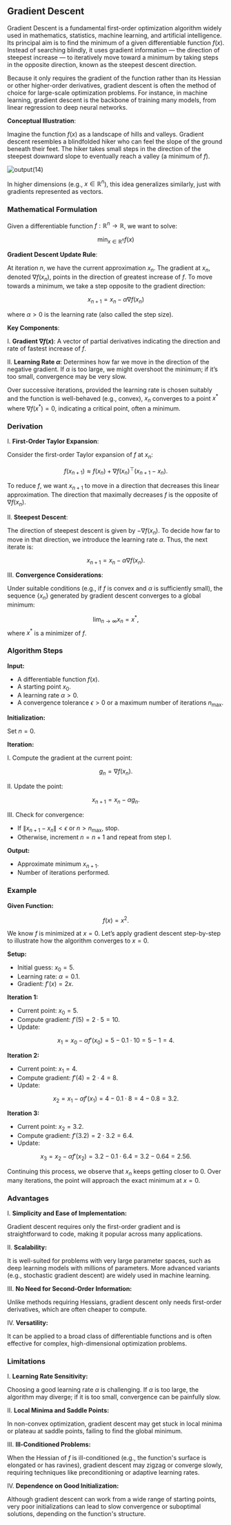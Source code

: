## Gradient Descent

Gradient Descent is a fundamental first-order optimization algorithm widely used in mathematics, statistics, machine learning, and artificial intelligence. Its principal aim is to find the minimum of a given differentiable function $f(x)$. Instead of searching blindly, it uses gradient information — the direction of steepest increase — to iteratively move toward a minimum by taking steps in the opposite direction, known as the steepest descent direction.

Because it only requires the gradient of the function rather than its Hessian or other higher-order derivatives, gradient descent is often the method of choice for large-scale optimization problems. For instance, in machine learning, gradient descent is the backbone of training many models, from linear regression to deep neural networks.

**Conceptual Illustration**:

Imagine the function $f(x)$ as a landscape of hills and valleys. Gradient descent resembles a blindfolded hiker who can feel the slope of the ground beneath their feet. The hiker takes small steps in the direction of the steepest downward slope to eventually reach a valley (a minimum of $f$).

![output(14)](https://github.com/user-attachments/assets/d3695e4a-b711-45ad-afff-ac91a71b0a11)

In higher dimensions (e.g., $x \in \mathbb{R}^n$), this idea generalizes similarly, just with gradients represented as vectors.

### Mathematical Formulation

Given a differentiable function $f : \mathbb{R}^n \to \mathbb{R}$, we want to solve:

$$\min_{x \in \mathbb{R}^n} f(x)$$

**Gradient Descent Update Rule**:

At iteration $n$, we have the current approximation $x_n$. The gradient at $x_n$, denoted $\nabla f(x_n)$, points in the direction of greatest increase of $f$. To move towards a minimum, we take a step opposite to the gradient direction:

$$x_{n+1} = x_n - \alpha \nabla f(x_n)$$

where $\alpha > 0$ is the learning rate (also called the step size).

**Key Components**:

I. **Gradient $\nabla f(x)$**: A vector of partial derivatives indicating the direction and rate of fastest increase of $f$.

II. **Learning Rate $\alpha$**: Determines how far we move in the direction of the negative gradient. If $\alpha$ is too large, we might overshoot the minimum; if it’s too small, convergence may be very slow.

Over successive iterations, provided the learning rate is chosen suitably and the function is well-behaved (e.g., convex), $x_n$ converges to a point $x^*$ where $\nabla f(x^*) = 0$, indicating a critical point, often a minimum.

### Derivation

I. **First-Order Taylor Expansion**:  

Consider the first-order Taylor expansion of $f$ at $x_n$:

$$f(x_{n+1}) \approx f(x_n) + \nabla f(x_n)^\top (x_{n+1}-x_n).$$

To reduce $f$, we want $x_{n+1}$ to move in a direction that decreases this linear approximation. The direction that maximally decreases $f$ is the opposite of $\nabla f(x_n)$.

II. **Steepest Descent**:  

The direction of steepest descent is given by $-\nabla f(x_n)$. To decide how far to move in that direction, we introduce the learning rate $\alpha$. Thus, the next iterate is:

$$x_{n+1} = x_n - \alpha \nabla f(x_n).$$

III. **Convergence Considerations**:  

Under suitable conditions (e.g., if $f$ is convex and $\alpha$ is sufficiently small), the sequence $\{x_n\}$ generated by gradient descent converges to a global minimum:

$$\lim_{n \to \infty} x_n = x^*,$$
where $x^*$ is a minimizer of $f$.

### Algorithm Steps

**Input:**

- A differentiable function $f(x)$.
- A starting point $x_0$.
- A learning rate $\alpha > 0$.
- A convergence tolerance $\epsilon > 0$ or a maximum number of iterations $n_{\max}$.

**Initialization:**

Set $n = 0$.

**Iteration:**

I. Compute the gradient at the current point:

$$g_n = \nabla f(x_n).$$

II. Update the point:

$$x_{n+1} = x_n - \alpha g_n.$$

III. Check for convergence:

- If $\|x_{n+1} - x_n\| < \epsilon$ or $n > n_{\max}$, stop.
- Otherwise, increment $n = n+1$ and repeat from step I.

**Output:**

- Approximate minimum $x_{n+1}$.
- Number of iterations performed.

### Example

**Given Function:**

$$f(x) = x^2.$$

We know $f$ is minimized at $x = 0$. Let’s apply gradient descent step-by-step to illustrate how the algorithm converges to $x=0$.

**Setup:**

- Initial guess: $x_0 = 5$.
- Learning rate: $\alpha = 0.1$.
- Gradient: $f'(x) = 2x$.

**Iteration 1:**

- Current point: $x_0 = 5$.
- Compute gradient: $f'(5) = 2 \cdot 5 = 10$.
- Update:

$$x_1 = x_0 - \alpha f'(x_0) = 5 - 0.1 \cdot 10 = 5 - 1 = 4.$$

**Iteration 2:**

- Current point: $x_1 = 4$.
- Compute gradient: $f'(4) = 2 \cdot 4 = 8$.
- Update:

$$x_2 = x_1 - \alpha f'(x_1) = 4 - 0.1 \cdot 8 = 4 - 0.8 = 3.2.$$

**Iteration 3:**

- Current point: $x_2 = 3.2$.
- Compute gradient: $f'(3.2) = 2 \cdot 3.2 = 6.4$.
- Update:

$$x_3 = x_2 - \alpha f'(x_2) = 3.2 - 0.1 \cdot 6.4 = 3.2 - 0.64 = 2.56.$$

Continuing this process, we observe that $x_n$ keeps getting closer to 0. Over many iterations, the point will approach the exact minimum at $x = 0$.

### Advantages

I. **Simplicity and Ease of Implementation:**  

Gradient descent requires only the first-order gradient and is straightforward to code, making it popular across many applications.

II. **Scalability:**  

It is well-suited for problems with very large parameter spaces, such as deep learning models with millions of parameters. More advanced variants (e.g., stochastic gradient descent) are widely used in machine learning.

III. **No Need for Second-Order Information:**  

Unlike methods requiring Hessians, gradient descent only needs first-order derivatives, which are often cheaper to compute.

IV. **Versatility:**  

It can be applied to a broad class of differentiable functions and is often effective for complex, high-dimensional optimization problems.

### Limitations

I. **Learning Rate Sensitivity:**  

Choosing a good learning rate $\alpha$ is challenging. If $\alpha$ is too large, the algorithm may diverge; if it is too small, convergence can be painfully slow.

II. **Local Minima and Saddle Points:**  

In non-convex optimization, gradient descent may get stuck in local minima or plateau at saddle points, failing to find the global minimum.

III. **Ill-Conditioned Problems:**  

When the Hessian of $f$ is ill-conditioned (e.g., the function's surface is elongated or has ravines), gradient descent may zigzag or converge slowly, requiring techniques like preconditioning or adaptive learning rates.

IV. **Dependence on Good Initialization:**  

Although gradient descent can work from a wide range of starting points, very poor initializations can lead to slow convergence or suboptimal solutions, depending on the function's structure.
